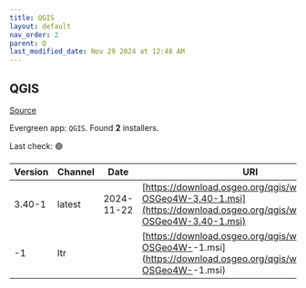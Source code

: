 ```yaml
---
title: QGIS
layout: default
nav_order: 2
parent: Q
last_modified_date: Nov 29 2024 at 12:48 AM
---
```


## QGIS

[Source](https://qgis.org/en/site/index.html)

Evergreen app: `QGIS`. Found **2** installers.

Last check: 🟢

| Version      | Channel | Date       | URI                                                                                                                                            |
| ------------ | ------- | ---------- | ---------------------------------------------------------------------------------------------------------------------------------------------- |
| 3.40-1       | latest  | 2024-11-22 | [https://download.osgeo.org/qgis/windows/QGIS-OSGeo4W-3.40-1.msi](https://download.osgeo.org/qgis/windows/QGIS-OSGeo4W-3.40-1.msi)             |
| <no value>-1 | ltr     | <no value> | [https://download.osgeo.org/qgis/windows/QGIS-OSGeo4W-<no value>-1.msi](https://download.osgeo.org/qgis/windows/QGIS-OSGeo4W-<no value>-1.msi) |
